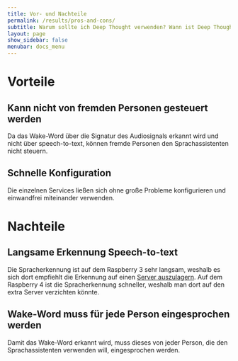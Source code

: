 ```yaml
---
title: Vor- und Nachteile
permalink: /results/pros-and-cons/
subtitle: Warum sollte ich Deep Thought verwenden? Wann ist Deep Thought ungeeignet?
layout: page
show_sidebar: false
menubar: docs_menu
---
```


# Vorteile

## Kann nicht von fremden Personen gesteuert werden
Da das Wake-Word über die Signatur des Audiosignals erkannt wird und nicht über speech-to-text, können fremde Personen den Sprachassistenten nicht steuern.

## Schnelle Konfiguration
Die einzelnen Services ließen sich ohne große Probleme konfigurieren und einwandfrei miteinander verwenden.

# Nachteile

## Langsame Erkennung Speech-to-text
Die Spracherkennung ist auf dem Raspberry 3 sehr langsam, weshalb es sich dort empfiehlt die Erkennung auf einen [Server auszulagern](https://rhasspy.readthedocs.io/en/latest/speech-to-text/#remote-http-server). Auf dem Raspberry 4 ist die Spracherkennung schneller, weshalb man dort auf den extra Server verzichten könnte.

## Wake-Word muss für jede Person eingesprochen werden
Damit das Wake-Word erkannt wird, muss dieses von jeder Person, die den Sprachassistenten verwenden will, eingesprochen werden.
